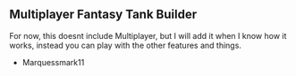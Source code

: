 ## Multiplayer Fantasy Tank Builder

For now, this doesnt include Multiplayer, but I will add it when I know how it works, instead you can play with the other features and things.

- Marquessmark11
